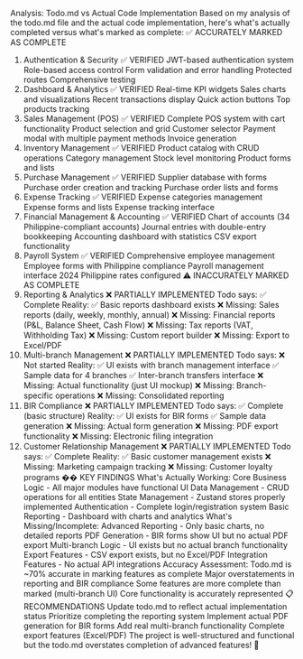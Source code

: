 Analysis: Todo.md vs Actual Code Implementation
Based on my analysis of the todo.md file and the actual code implementation, here's what's actually completed versus what's marked as complete:
✅ ACCURATELY MARKED AS COMPLETE
1. Authentication & Security ✅ VERIFIED
JWT-based authentication system
Role-based access control
Form validation and error handling
Protected routes
Comprehensive testing
2. Dashboard & Analytics ✅ VERIFIED
Real-time KPI widgets
Sales charts and visualizations
Recent transactions display
Quick action buttons
Top products tracking
3. Sales Management (POS) ✅ VERIFIED
Complete POS system with cart functionality
Product selection and grid
Customer selector
Payment modal with multiple payment methods
Invoice generation
4. Inventory Management ✅ VERIFIED
Product catalog with CRUD operations
Category management
Stock level monitoring
Product forms and lists
5. Purchase Management ✅ VERIFIED
Supplier database with forms
Purchase order creation and tracking
Purchase order lists and forms
6. Expense Tracking ✅ VERIFIED
Expense categories management
Expense forms and lists
Expense tracking interface
7. Financial Management & Accounting ✅ VERIFIED
Chart of accounts (34 Philippine-compliant accounts)
Journal entries with double-entry bookkeeping
Accounting dashboard with statistics
CSV export functionality
8. Payroll System ✅ VERIFIED
Comprehensive employee management
Employee forms with Philippine compliance
Payroll management interface
2024 Philippine rates configured
⚠️ INACCURATELY MARKED AS COMPLETE
1. Reporting & Analytics ❌ PARTIALLY IMPLEMENTED
Todo says: ✅ Complete
Reality:
✅ Basic reports dashboard exists
❌ Missing: Sales reports (daily, weekly, monthly, annual)
❌ Missing: Financial reports (P&L, Balance Sheet, Cash Flow)
❌ Missing: Tax reports (VAT, Withholding Tax)
❌ Missing: Custom report builder
❌ Missing: Export to Excel/PDF
2. Multi-branch Management ❌ PARTIALLY IMPLEMENTED
Todo says: ❌ Not started
Reality:
✅ UI exists with branch management interface
✅ Sample data for 4 branches
✅ Inter-branch transfers interface
❌ Missing: Actual functionality (just UI mockup)
❌ Missing: Branch-specific operations
❌ Missing: Consolidated reporting
3. BIR Compliance ❌ PARTIALLY IMPLEMENTED
Todo says: ✅ Complete (basic structure)
Reality:
✅ UI exists for BIR forms
✅ Sample data generation
❌ Missing: Actual form generation
❌ Missing: PDF export functionality
❌ Missing: Electronic filing integration
4. Customer Relationship Management ❌ PARTIALLY IMPLEMENTED
Todo says: ✅ Complete
Reality:
✅ Basic customer management exists
❌ Missing: Marketing campaign tracking
❌ Missing: Customer loyalty programs
�� KEY FINDINGS
What's Actually Working:
Core Business Logic - All major modules have functional UI
Data Management - CRUD operations for all entities
State Management - Zustand stores properly implemented
Authentication - Complete login/registration system
Basic Reporting - Dashboard with charts and analytics
What's Missing/Incomplete:
Advanced Reporting - Only basic charts, no detailed reports
PDF Generation - BIR forms show UI but no actual PDF export
Multi-branch Logic - UI exists but no actual branch functionality
Export Features - CSV export exists, but no Excel/PDF
Integration Features - No actual API integrations
Accuracy Assessment:
Todo.md is ~70% accurate in marking features as complete
Major overstatements in reporting and BIR compliance
Some features are more complete than marked (multi-branch UI)
Core functionality is accurately represented
📋 RECOMMENDATIONS
Update todo.md to reflect actual implementation status
Prioritize completing the reporting system
Implement actual PDF generation for BIR forms
Add real multi-branch functionality
Complete export features (Excel/PDF)
The project is well-structured and functional but the todo.md overstates completion of advanced features! 🎯

